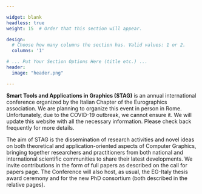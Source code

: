 ```yaml
---

widget: blank
headless: true
weight: 15  # Order that this section will appear.

design:
  # Choose how many columns the section has. Valid values: 1 or 2.
  columns: '1'

# ... Put Your Section Options Here (title etc.) ...
header:
  image: "header.png"

---
```


**Smart Tools and Applications in Graphics (STAG)** is an annual international conference organized by the Italian Chapter of the Eurographics association.
We are planning to organize this event in person in Rome. Unfortunately, due to the COVID-19 outbreak, we cannot ensure it. We will update this website with all the necessary information. Please check back frequently for more details.

The aim of STAG is the dissemination of research activities and novel ideas on both theoretical and application-oriented aspects of Computer Graphics, bringing together researchers and practitioners from both national and international scientific communities to share their latest developments.
We invite contributions in the form of full papers as described on the call for papers page. The Conference will also host, as usual, the EG-Italy thesis award ceremony and for the new PhD consortium (both described in the relative pages).

